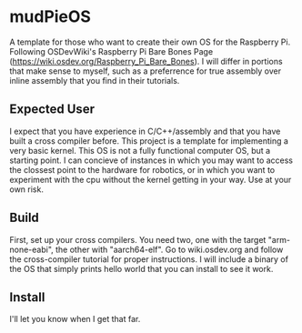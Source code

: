 # mudPieOS
A template for those who want to create their own OS for the Raspberry Pi. Following OSDevWiki's Raspberry Pi Bare Bones Page (https://wiki.osdev.org/Raspberry_Pi_Bare_Bones). I will differ in portions that make sense to myself, such as a preferrence for true assembly over inline assembly that you find in their tutorials.

## Expected User
I expect that you have experience in C/C++/assembly and that you have built a cross compiler before. This project is a template for implementing a very basic kernel. 
This OS is not a fully functional computer OS, but a starting point. I can concieve of instances in which you may want to access the clossest point to the hardware for robotics, or in which you want to experiment with the cpu without the kernel getting in your way. Use at your own risk.

## Build
First, set up your cross compilers. You need two, one with the target "arm-none-eabi", the other with "aarch64-elf". Go to wiki.osdev.org and follow the cross-compiler tutorial for proper instructions. I will include a binary of the OS that simply prints hello world that you can install to see it work.

## Install
I'll let you know when I get that far.
